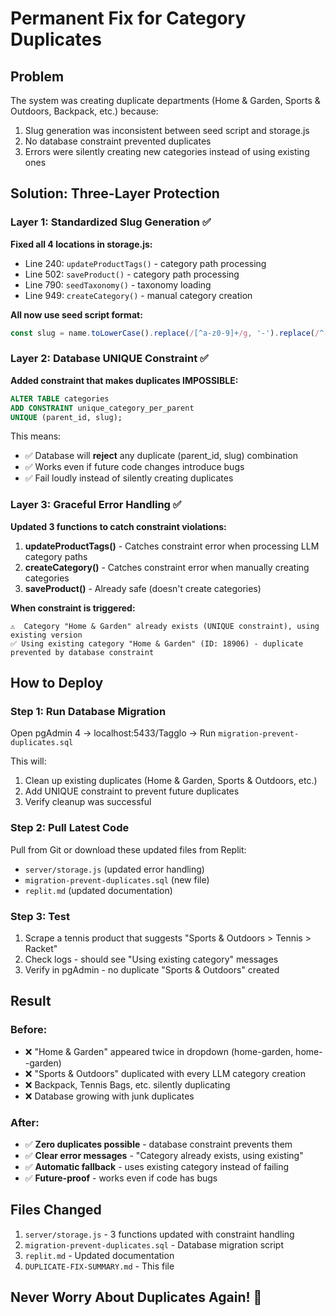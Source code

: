 # Permanent Fix for Category Duplicates

## Problem
The system was creating duplicate departments (Home & Garden, Sports & Outdoors, Backpack, etc.) because:
1. Slug generation was inconsistent between seed script and storage.js
2. No database constraint prevented duplicates
3. Errors were silently creating new categories instead of using existing ones

## Solution: Three-Layer Protection

### Layer 1: Standardized Slug Generation ✅
**Fixed all 4 locations in storage.js:**
- Line 240: `updateProductTags()` - category path processing
- Line 502: `saveProduct()` - category path processing  
- Line 790: `seedTaxonomy()` - taxonomy loading
- Line 949: `createCategory()` - manual category creation

**All now use seed script format:**
```javascript
const slug = name.toLowerCase().replace(/[^a-z0-9]+/g, '-').replace(/^-|-$/g, '');
```

### Layer 2: Database UNIQUE Constraint ✅
**Added constraint that makes duplicates IMPOSSIBLE:**
```sql
ALTER TABLE categories 
ADD CONSTRAINT unique_category_per_parent 
UNIQUE (parent_id, slug);
```

This means:
- ✅ Database will **reject** any duplicate (parent_id, slug) combination
- ✅ Works even if future code changes introduce bugs
- ✅ Fail loudly instead of silently creating duplicates

### Layer 3: Graceful Error Handling ✅
**Updated 3 functions to catch constraint violations:**

1. **updateProductTags()** - Catches constraint error when processing LLM category paths
2. **createCategory()** - Catches constraint error when manually creating categories
3. **saveProduct()** - Already safe (doesn't create categories)

**When constraint is triggered:**
```
⚠️  Category "Home & Garden" already exists (UNIQUE constraint), using existing version
✅ Using existing category "Home & Garden" (ID: 18906) - duplicate prevented by database constraint
```

## How to Deploy

### Step 1: Run Database Migration
Open pgAdmin 4 → localhost:5433/Tagglo → Run `migration-prevent-duplicates.sql`

This will:
1. Clean up existing duplicates (Home & Garden, Sports & Outdoors, etc.)
2. Add UNIQUE constraint to prevent future duplicates
3. Verify cleanup was successful

### Step 2: Pull Latest Code
Pull from Git or download these updated files from Replit:
- `server/storage.js` (updated error handling)
- `migration-prevent-duplicates.sql` (new file)
- `replit.md` (updated documentation)

### Step 3: Test
1. Scrape a tennis product that suggests "Sports & Outdoors > Tennis > Racket"
2. Check logs - should see "Using existing category" messages
3. Verify in pgAdmin - no duplicate "Sports & Outdoors" created

## Result

### Before:
- ❌ "Home & Garden" appeared twice in dropdown (home-garden, home--garden)
- ❌ "Sports & Outdoors" duplicated with every LLM category creation
- ❌ Backpack, Tennis Bags, etc. silently duplicating
- ❌ Database growing with junk duplicates

### After:
- ✅ **Zero duplicates possible** - database constraint prevents them
- ✅ **Clear error messages** - "Category already exists, using existing"
- ✅ **Automatic fallback** - uses existing category instead of failing
- ✅ **Future-proof** - works even if code has bugs

## Files Changed
1. `server/storage.js` - 3 functions updated with constraint handling
2. `migration-prevent-duplicates.sql` - Database migration script
3. `replit.md` - Updated documentation
4. `DUPLICATE-FIX-SUMMARY.md` - This file

## Never Worry About Duplicates Again! 🎉
